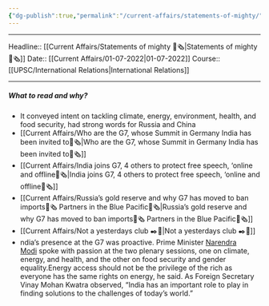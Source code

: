 ```yaml
---
{"dg-publish":true,"permalink":"/current-affairs/statements-of-mighty/","dgHomeLink":true,"dgPassFrontmatter":false}
---
```


----
Headline:: [[Current Affairs/Statements of mighty 📰🗞️|Statements of mighty 📰🗞️]]
Date:: [[Current Affairs/01-07-2022|01-07-2022]]
Course:: [[UPSC/International Relations|International Relations]] 

----
##### What to read and why? 


-  It conveyed intent on tackling climate, energy, environment, health, and food security, had strong words for Russia and China
- [[Current Affairs/Who are the G7, whose Summit in Germany India has been invited to📰🗞️|Who are the G7, whose Summit in Germany India has been invited to📰🗞️]]
- [[Current Affairs/India joins G7, 4 others to protect free speech, ‘online and offline📰🗞️|India joins G7, 4 others to protect free speech, ‘online and offline📰🗞️]]
- [[Current Affairs/Russia’s gold reserve and why G7 has moved to ban imports📰🗞️ Partners in the Blue Pacific📰🗞️|Russia’s gold reserve and why G7 has moved to ban imports📰🗞️ Partners in the Blue Pacific📰🗞️]]
- [[Current Affairs/Not a yesterdays club ✒️💭|Not a yesterdays club ✒️💭]]
- ndia’s presence at the G7 was proactive. Prime Minister [Narendra Modi](https://indianexpress.com/about/narendra-modi/) spoke with passion at the two plenary sessions, one on climate, energy, and health, and the other on food security and gender equality.Energy access should not be the privilege of the rich as everyone has the same rights on energy, he said. As Foreign Secretary Vinay Mohan Kwatra observed, “India has an important role to play in finding solutions to the challenges of today’s world.”